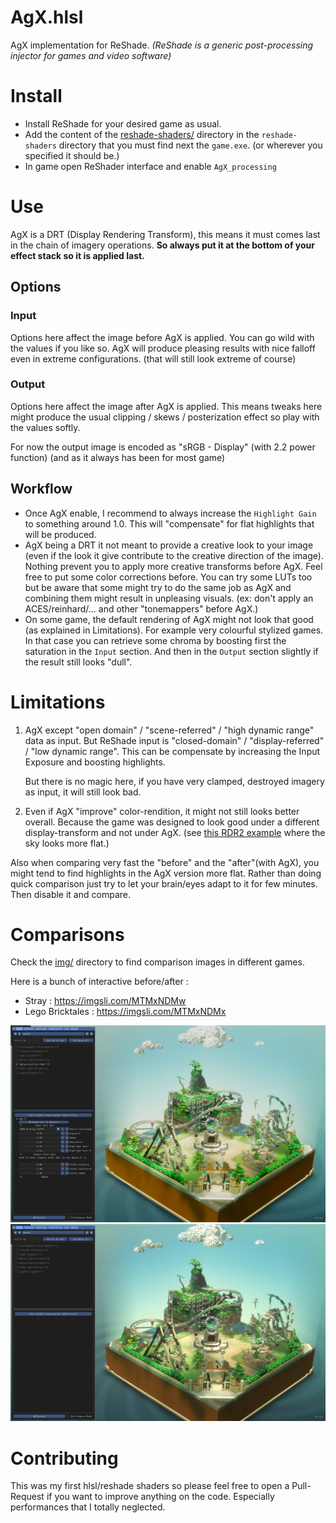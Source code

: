 # AgX.hlsl

AgX implementation for ReShade. *(ReShade is a generic post-processing injector for games and video software)*

# Install

- Install ReShade for your desired game as usual.
- Add the content of the [reshade-shaders/](reshade-shaders/) directory in the `reshade-shaders` directory that you must find next the `game.exe`. (or wherever you specified it should be.)
- In game open ReShader interface and enable `AgX_processing`

# Use

AgX is a DRT (Display Rendering Transform), this means it must comes last in the chain of imagery operations. **So always put it at the bottom of your effect stack so it is applied last.**

## Options

### Input

Options here affect the image before AgX is applied. You can go wild with the values if you like so. AgX will produce pleasing results with nice falloff even in extreme configurations. (that will still look extreme of course)

### Output

Options here affect the image after AgX is applied. This means tweaks here might produce the usual clipping / skews / posterization effect so play with the values softly.

For now the output image is encoded as "sRGB - Display" (with 2.2 power function) (and as it always has been for most game)

## Workflow

- Once AgX enable, I recommend to always increase the `Highlight Gain` to something around 1.0. This will "compensate" for flat highlights that will be produced.
- AgX being a DRT it not meant to provide a creative look to your image (even if the look it give contribute to the creative direction of the image). Nothing prevent you to apply more creative transforms before AgX. Feel free to put some color corrections before. You can try some LUTs too but be aware that some might try to do the same job as AgX and combining them might result in unpleasing visuals. (ex: don't apply an ACES/reinhard/... and other "tonemappers" before AgX.)
- On some game, the default rendering of AgX might not look that good (as explained in Limitations). For example very colourful stylized games. In that case you can retrieve some chroma by boosting first the saturation in the `Input` section. And then in the `Output` section slightly if the result still looks "dull".

# Limitations

1. AgX except "open domain" / "scene-referred" / "high dynamic range" data as input. But ReShade input is "closed-domain" / "display-referred" / "low dynamic range". This can be compensate by increasing the Input Exposure and boosting highlights.

   But there is no magic here, if you have very clamped, destroyed imagery as input, it will still look bad.

2. Even if AgX "improve" color-rendition, it might not still looks better overall. Because the game was designed to look good under a different display-transform and not under AgX. (see [this RDR2 example](img/RDR2-2-AgX.jpg) where the sky looks more flat.)

Also when comparing very fast the "before" and the "after"(with AgX), you might tend to find highlights in the AgX version more flat. Rather than doing quick comparison just try to let your brain/eyes adapt to it for few minutes. Then disable it and compare.

# Comparisons

Check the [img/](img/) directory to find comparison images in different games.

Here is a bunch of interactive before/after :

- Stray : https://imgsli.com/MTMxNDMw
- Lego Bricktales : https://imgsli.com/MTMxNDMx

![lego brick tale comparison image AgX](./img/lego_brick_tale-AgX-tweaked.png) 
![lego brick tale comparison image default](./img/lego_brick_tale-default.png)

# Contributing

This was my first hlsl/reshade shaders so please feel free to open a Pull-Request if you want to improve anything on the code. Especially performances that I totally neglected.
